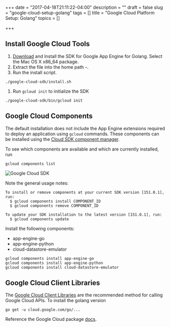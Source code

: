+++
date = "2017-04-18T21:11:22-04:00"
description = ""
draft = false
slug = "google-cloud-setup-golang"
tags = []
title = "Google Cloud Platform Setup: Golang"
topics = []

+++

## Install Google Cloud Tools

1. [Download](https://cloud.google.com/appengine/docs/standard/go/download) and Install the SDK for Google App Engine for Golang. Select the Mac OS X x86_64 package.
2. Extract the file into the home path `~`.
3. Run the install script.

```
./google-cloud-sdk/install.sh
```

1. Run `gcloud init` to initialize the SDK

```
./google-cloud-sdk/bin/gcloud init
```

## Google Cloud Components

The default installation does not include the App Engine extensions required to deploy an application using `gcloud` commands. These components can be installed using the [Cloud SDK component manager](https://cloud.google.com/sdk/docs/managing-components).

To see which components are available and which are currently installed, run

```
gcloud components list
```

![Google Cloud SDK](/posts/2017/0418-google-cloud-setup-golang/google-cloud-sdk.png)

Note the general usage notes:

```
To install or remove components at your current SDK version [151.0.1], run:
  $ gcloud components install COMPONENT_ID
  $ gcloud components remove COMPONENT_ID

To update your SDK installation to the latest version [151.0.1], run:
  $ gcloud components update
```

Install the following components:

* app-engine-go
* app-engine-python
* cloud-datastore-emulator

```
gcloud components install app-engine-go
gcloud components install app-engine-python
gcloud components install cloud-datastore-emulator
```

## Google Cloud Client Libraries

The [Google Cloud Client Libraries](https://cloud.google.com/apis/docs/cloud-client-libraries) are the recommended method for calling Google Cloud APIs. To install the golang version 

```
go get -u cloud.google.com/go/...
```

Reference the Google Cloud package [docs](https://godoc.org/cloud.google.com/go).
